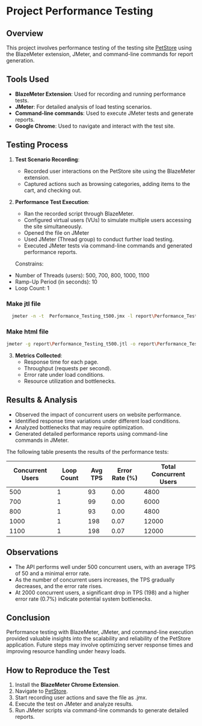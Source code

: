 # Project Performance Testing

## Overview
This project involves performance testing of the testing site [PetStore](https://petstore.octoperf.com/actions/Catalog.action) using the BlazeMeter extension, JMeter, and command-line commands for report generation.

## Tools Used
- **BlazeMeter Extension**: Used for recording and running performance tests.
- **JMeter**: For detailed analysis of load testing scenarios.
- **Command-line commands**: Used to execute JMeter tests and generate reports.
- **Google Chrome**: Used to navigate and interact with the test site.

## Testing Process
1. **Test Scenario Recording**: 
   - Recorded user interactions on the PetStore site using the BlazeMeter extension.
   - Captured actions such as browsing categories, adding items to the cart, and checking out.

2. **Performance Test Execution**: 
   - Ran the recorded script through BlazeMeter.
   - Configured virtual users (VUs) to simulate multiple users accessing the site simultaneously.
   - Opened the file on JMeter
   - Used JMeter (Thread group) to conduct further load testing.
   - Executed JMeter tests via command-line commands and generated performance reports.
   
   Constrains:
  - Number of Threads (users): 500, 700, 800, 1000, 1100
  - Ramp-Up Period (in seconds): 10
  - Loop Count: 1 

  ### Make jtl file

```bash
  jmeter -n -t  Performance_Testing_t500.jmx -l report\Performance_Testing_t500.jtl
```  

### Make html file 
  ```bash
  jmeter -g report\Performance_Testing_t500.jtl -o report\Performance_Testing_t500.html
```
   
3. **Metrics Collected**:
   - Response time for each page.
   - Throughput (requests per second).
   - Error rate under load conditions.
   - Resource utilization and bottlenecks.

## Results & Analysis
- Observed the impact of concurrent users on website performance.
- Identified response time variations under different load conditions.
- Analyzed bottlenecks that may require optimization.
- Generated detailed performance reports using command-line commands in JMeter.

The following table presents the results of the performance tests:

| Concurrent Users | Loop Count | Avg TPS | Error Rate (%) | Total Concurrent Users |
| ---------------- | ---------- | ------- | -------------- | ---------------------- |
| 500              | 1          | 93      | 0.00           | 4800                   |
| 700             | 1          | 99      | 0.00           | 6000                   |
| 800             | 1          | 93     | 0.00           | 4800                   |
| 1000             | 1          | 198     | 0.07           | 12000                  |
| 1100             | 1          | 198     | 0.07           | 12000                  |

## Observations

- The API performs well under 500 concurrent users, with an average TPS of 50 and a minimal error rate.
- As the number of concurrent users increases, the TPS gradually decreases, and the error rate rises.
- At 2000 concurrent users, a significant drop in TPS (198) and a higher error rate (0.7%) indicate potential system bottlenecks.


## Conclusion
Performance testing with BlazeMeter, JMeter, and command-line execution provided valuable insights into the scalability and reliability of the PetStore application. Future steps may involve optimizing server response times and improving resource handling under heavy loads.

## How to Reproduce the Test
1. Install the **BlazeMeter Chrome Extension**.
2. Navigate to [PetStore](https://petstore.octoperf.com/actions/Catalog.action).
3. Start recording user actions and save the file as .jmx.
4. Execute the test on JMeter and analyze results.
5. Run JMeter scripts via command-line commands to generate detailed reports.
